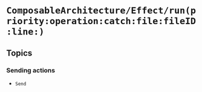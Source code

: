 # ``ComposableArchitecture/Effect/run(priority:operation:catch:file:fileID:line:)``

## Topics

### Sending actions

- ``Send``
